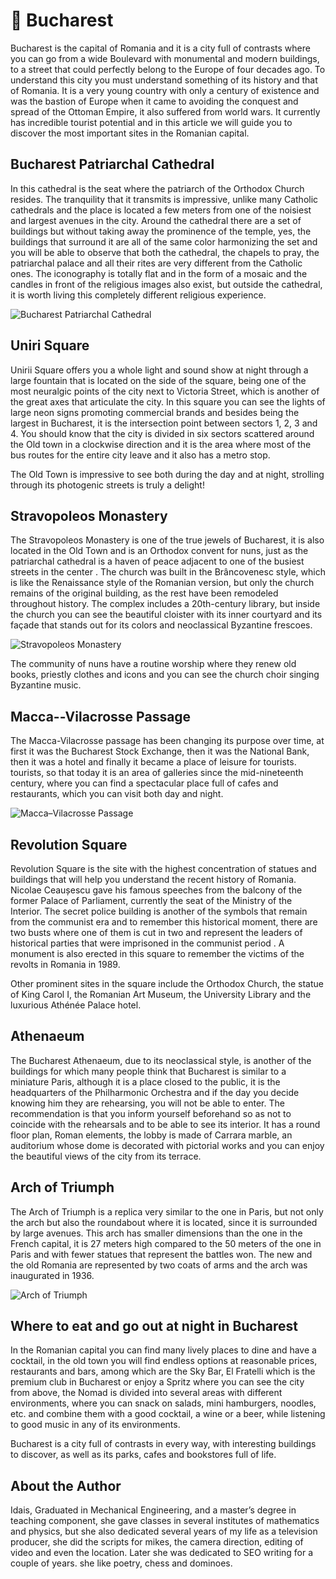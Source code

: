 # 🏴󠁲󠁯󠁢󠁿 Bucharest

Bucharest is the capital of Romania and it is a city full of contrasts
where you can go from a wide Boulevard with monumental and modern
buildings, to a street that could perfectly belong to the Europe of four
decades ago. To understand this city you must understand something of
its history and that of Romania. It is a very young country with only a
century of existence and was the bastion of Europe when it came to
avoiding the conquest and spread of the Ottoman Empire, it also suffered
from world wars. It currently has incredible tourist potential and in
this article we will guide you to discover the most important sites in
the Romanian capital.

## Bucharest Patriarchal Cathedral

In this cathedral is the seat where the patriarch of the Orthodox Church
resides. The tranquility that it transmits is impressive, unlike many
Catholic cathedrals and the place is located a few meters from one of
the noisiest and largest avenues in the city. Around the cathedral there
are a set of buildings but without taking away the prominence of the
temple, yes, the buildings that surround it are all of the same color
harmonizing the set and you will be able to observe that both the
cathedral, the chapels to pray, the patriarchal palace and all their
rites are very different from the Catholic ones. The iconography is
totally flat and in the form of a mosaic and the candles in front of the
religious images also exist, but outside the cathedral, it is worth
living this completely different religious experience.

![Bucharest Patriarchal Cathedral](_static/images/bucharest/image1.jpg)

## Uniri Square

Unirii Square offers you a whole light and sound show at night through a
large fountain that is located on the side of the square, being one of
the most neuralgic points of the city next to Victoria Street, which is
another of the great axes that articulate the city. In this square you
can see the lights of large neon signs promoting commercial brands and
besides being the largest in Bucharest, it is the intersection point
between sectors 1, 2, 3 and 4. You should know that the city is divided
in six sectors scattered around the Old town in a clockwise direction
and it is the area where most of the bus routes for the entire city
leave and it also has a metro stop.

The Old Town is impressive to see both during the day and at night,
strolling through its photogenic streets is truly a delight!

## Stravopoleos Monastery

The Stravopoleos Monastery is one of the true jewels of Bucharest, it is
also located in the Old Town and is an Orthodox convent for nuns, just
as the patriarchal cathedral is a haven of peace adjacent to one of the
busiest streets in the center . The church was built in the Brâncovenesc
style, which is like the Renaissance style of the Romanian version, but
only the church remains of the original building, as the rest have been
remodeled throughout history. The complex includes a 20th-century
library, but inside the church you can see the beautiful cloister with
its inner courtyard and its façade that stands out for its colors and
neoclassical Byzantine frescoes.

![Stravopoleos Monastery](_static/images/bucharest/image2.jpg)

The community of nuns have a routine worship where they renew old books,
priestly clothes and icons and you can see the church choir singing
Byzantine music.

## Macca--Vilacrosse Passage

The Macca-Vilacrosse passage has been changing its purpose over time, at
first it was the Bucharest Stock Exchange, then it was the National
Bank, then it was a hotel and finally it became a place of leisure for
tourists. tourists, so that today it is an area of ​​galleries since the
mid-nineteenth century, where you can find a spectacular place full of
cafes and restaurants, which you can visit both day and night.

![Macca–Vilacrosse Passage](_static/images/bucharest/image3.jpg)

## Revolution Square

Revolution Square is the site with the highest concentration of statues
and buildings that will help you understand the recent history of
Romania. Nicolae Ceaușescu gave his famous speeches from the balcony of
the former Palace of Parliament, currently the seat of the Ministry of
the Interior. The secret police building is another of the symbols that
remain from the communist era and to remember this historical moment,
there are two busts where one of them is cut in two and represent the
leaders of historical parties that were imprisoned in the communist
period . A monument is also erected in this square to remember the
victims of the revolts in Romania in 1989.

Other prominent sites in the square include the Orthodox Church, the
statue of King Carol I, the Romanian Art Museum, the University Library
and the luxurious Athénée Palace hotel.

## Athenaeum

The Bucharest Athenaeum, due to its neoclassical style, is another of
the buildings for which many people think that Bucharest is similar to a
miniature Paris, although it is a place closed to the public, it is the
headquarters of the Philharmonic Orchestra and if the day you decide
knowing him they are rehearsing, you will not be able to enter. The
recommendation is that you inform yourself beforehand so as not to
coincide with the rehearsals and to be able to see its interior. It has
a round floor plan, Roman elements, the lobby is made of Carrara marble,
an auditorium whose dome is decorated with pictorial works and you can
enjoy the beautiful views of the city from its terrace.

## Arch of Triumph

The Arch of Triumph is a replica very similar to the one in Paris, but
not only the arch but also the roundabout where it is located, since it
is surrounded by large avenues. This arch has smaller dimensions than
the one in the French capital, it is 27 meters high compared to the 50
meters of the one in Paris and with fewer statues that represent the
battles won. The new and the old Romania are represented by two coats of
arms and the arch was inaugurated in 1936.

![Arch of Triumph](_static/images/bucharest/image4.jpeg)

## Where to eat and go out at night in Bucharest

In the Romanian capital you can find many lively places to dine and have
a cocktail, in the old town you will find endless options at reasonable
prices, restaurants and bars, among which are the Sky Bar, El Fratelli
which is the premium club in Bucharest or enjoy a Spritz where you can
see the city from above, the Nomad is divided into several areas with
different environments, where you can snack on salads, mini hamburgers,
noodles, etc. and combine them with a good cocktail, a wine or a beer,
while listening to good music in any of its environments.

Bucharest is a city full of contrasts in every way, with interesting
buildings to discover, as well as its parks, cafes and bookstores full
of life.

## About the Author

Idais, Graduated in Mechanical Engineering, and a master’s degree in teaching component, she gave classes in several institutes of mathematics and physics, but she also dedicated several years of my life as a television producer, she did the scripts for mikes, the camera direction, editing of video and even the location. Later she was dedicated to SEO writing for a couple of years. she like poetry, chess and dominoes.